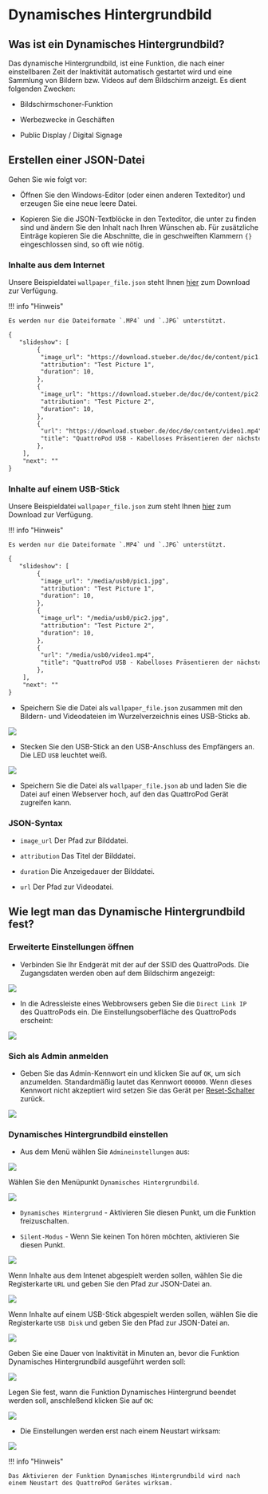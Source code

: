 # Dynamisches Hintergrundbild

## Was ist ein Dynamisches Hintergrundbild?

Das dynamische Hintergrundbild, ist eine Funktion, die nach einer einstellbaren Zeit der Inaktivität automatisch gestartet wird und eine Sammlung von Bildern bzw. Videos auf dem Bildschirm anzeigt. Es dient folgenden Zwecken:

* Bildschirmschoner-Funktion

* Werbezwecke in Geschäften

* Public Display / Digital Signage

## Erstellen einer JSON-Datei

Gehen Sie wie folgt vor:

* Öffnen Sie den Windows-Editor (oder einen anderen Texteditor) und erzeugen Sie eine neue leere Datei.

* Kopieren Sie die JSON-Textblöcke in den Texteditor, die unter zu finden sind und ändern Sie den Inhalt nach Ihren Wünschen ab. Für zusätzliche Einträge kopieren Sie die Abschnitte, die in geschweiften Klammern `{}` eingeschlossen sind, so oft wie nötig.


### Inhalte aus dem Internet

Unsere Beispieldatei `wallpaper_file.json` steht Ihnen [hier](https://download.stueber.de/doc/de/content/wallpaper_file.json) zum Download zur Verfügung.

!!! info "Hinweis"

    Es werden nur die Dateiformate `.MP4` und `.JPG` unterstützt.
	

```` xml
{
   "slideshow": [
		{
         "image_url": "https://download.stueber.de/doc/de/content/pic1.jpg",
         "attribution": "Test Picture 1",
         "duration": 10,
		},
		{
         "image_url": "https://download.stueber.de/doc/de/content/pic2.jpg",
         "attribution": "Test Picture 2",
         "duration": 10,
		},
		{
         "url": "https://download.stueber.de/doc/de/content/video1.mp4",
         "title": "QuattroPod USB - Kabelloses Präsentieren der nächsten Generation",
		},  	  	       
	],
	"next": ""
}
````

### Inhalte auf einem USB-Stick

Unsere Beispieldatei `wallpaper_file.json` zum steht Ihnen [hier](https://download.stueber.de/doc/de/content/usb/wallpaper_file.json) zum Download zur Verfügung. 

!!! info "Hinweis"

    Es werden nur die Dateiformate `.MP4` und `.JPG` unterstützt.
	
```` xml
{
   "slideshow": [
		{
         "image_url": "/media/usb0/pic1.jpg",
         "attribution": "Test Picture 1",
         "duration": 10,
		},
		{
         "image_url": "/media/usb0/pic2.jpg",
         "attribution": "Test Picture 2",
         "duration": 10,
		},
		{
         "url": "/media/usb0/video1.mp4",
         "title": "QuattroPod USB - Kabelloses Präsentieren der nächsten Generation",
		},  	  	       
	],
	"next": ""
}
````

* Speichern Sie die Datei als `wallpaper_file.json` zusammen mit den Bildern- und Videodateien im Wurzelverzeichnis eines USB-Sticks ab.

![](/assets/img/Dynamic.Wallpaper.savefiles.usb.png)

* Stecken Sie den USB-Stick an den USB-Anschluss des Empfängers an. Die LED `USB` leuchtet weiß.

![](/assets/img/QP-M1.connect.USBStick.png)

* Speichern Sie die Datei als `wallpaper_file.json` ab und laden Sie die Datei auf einen Webserver hoch, auf den das QuattroPod Gerät zugreifen kann.
	
### JSON-Syntax

* `image_url` Der Pfad zur Bilddatei.

* `attribution` Das Titel der Bilddatei.

* `duration` Die Anzeigedauer der Bilddatei.

* `url` Der Pfad zur Videodatei.

## Wie legt man das Dynamische Hintergrundbild fest?

### Erweiterte Einstellungen öffnen

* Verbinden Sie Ihr Endgerät mit der auf der SSID des QuattroPods. Die Zugangsdaten werden oben auf dem Bildschirm angezeigt:

![](/assets/img/quattropod.ssid.connect.png)

* In die Adressleiste eines Webbrowsers geben Sie die `Direct Link IP` des QuattroPods ein. Die Einstellungsoberfläche des QuattroPods erscheint:

![](/assets/img/quattropod_directIP.connect.png)

### Sich als Admin anmelden

* Geben Sie das Admin-Kennwort ein und klicken Sie auf `OK`, um sich anzumelden. Standardmäßig lautet das Kennwort `000000`. Wenn dieses Kennwort nicht akzeptiert wird setzen Sie das Gerät per [Reset-Schalter](reset.md#hardreset) zurück.

![](/assets/img/QuattroPod-Login.png)

### Dynamisches Hintergrundbild einstellen

* Aus dem Menü wählen Sie `Admineinstellungen` aus:

![](/assets/img/quattropod.select.admin.png)

Wählen Sie den Menüpunkt `Dynamisches Hintergrundbild`.

![](/assets/img/dyn.hintergrund.ein.png)

* `Dynamisches Hintergrund` - Aktivieren Sie diesen Punkt, um die Funktion freizuschalten.

* `Silent-Modus` - Wenn Sie keinen Ton hören möchten, aktivieren Sie diesen Punkt.

![](/assets/img/Dynamic.Wallpaper.activate.png)

Wenn Inhalte aus dem Intenet abgespielt werden sollen, wählen Sie die Registerkarte `URL` und geben Sie den Pfad zur JSON-Datei an. 

![](/assets/img/Dynamic.Wallpaper.URL.png)

Wenn Inhalte auf einem USB-Stick abgespielt werden sollen, wählen Sie die Registerkarte `USB Disk` und geben Sie den Pfad zur JSON-Datei an. 

![](/assets/img/Dynamic.Wallpaper.USB.png)

Geben Sie eine Dauer von Inaktivität in Minuten an, bevor die Funktion Dynamisches Hintergrundbild ausgeführt werden soll:

![](/assets/img/Dynamic.Wallpaper.minutes.png)

Legen Sie fest, wann die Funktion Dynamisches Hintergrund beendet werden soll, anschleßend klicken Sie auf `OK`:

![](/assets/img/Dynamic.Wallpaper.end.png)

* Die Einstellungen werden erst nach einem Neustart wirksam:

![](/assets/img/restart.png)

!!! info "Hinweis"

    Das Aktivieren der Funktion Dynamisches Hintergrundbild wird nach einem Neustart des QuattroPod Gerätes wirksam.
